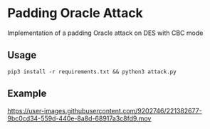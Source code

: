 # Padding Oracle Attack
Implementation of a padding Oracle attack on DES with CBC mode

## Usage

```
pip3 install -r requirements.txt && python3 attack.py
```

## Example



https://user-images.githubusercontent.com/9202746/221382677-9bc0cd34-559d-440e-8a8d-68917a3c8fd9.mov

